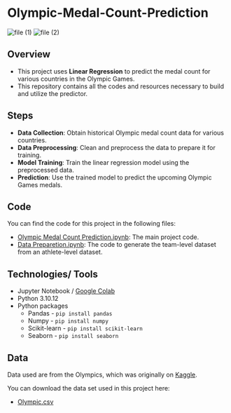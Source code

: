 # Olympic-Medal-Count-Prediction

![file (1)](https://github.com/LasithaAmarasinghe/Olympic-Medal-Count-Prediction/assets/106037441/ba44c0d8-bbb5-4168-8223-dbbfe9798924)
![file (2)](https://github.com/LasithaAmarasinghe/Olympic-Medal-Count-Prediction/assets/106037441/c66e81c7-eed4-4505-9efd-364c951644ad)


## Overview

- This project uses **Linear Regression** to predict the medal count for various countries in the Olympic Games. 
- This repository contains all the codes and resources necessary to build and utilize the predictor.

## Steps

- **Data Collection**: Obtain historical Olympic medal count data for various countries.
- **Data Preprocessing**: Clean and preprocess the data to prepare it for training.
- **Model Training**: Train the linear regression model using the preprocessed data.
- **Prediction**: Use the trained model to predict the upcoming Olympic Games medals.

## Code

You can find the code for this project in the following files:

- [Olympic Medal Count Prediction.ipynb](https://github.com/LasithaAmarasinghe/Olympic-Medal-Count-Prediction/blob/4a6fb8e1f865840f4dd589a667c3b327f050edeb/Olympic%20Medal%20Count%20Prediction.ipynb): The main project code.
- [Data Preparetion.ipynb](https://github.com/LasithaAmarasinghe/Olympic-Medal-Count-Prediction/blob/4a6fb8e1f865840f4dd589a667c3b327f050edeb/Data%20Prep.ipynb): The code to generate the team-level dataset from an athlete-level dataset.

## Technologies/ Tools

* Jupyter Notebook / [Google Colab](https://colab.research.google.com/)
* Python 3.10.12
* Python packages
  * Pandas - `pip install pandas`
  * Numpy - `pip install numpy`
  * Scikit-learn - `pip install scikit-learn`
  * Seaborn - `pip install seaborn`

## Data

Data used are from the Olympics, which was originally on [Kaggle](https://www.kaggle.com/datasets/heesoo37/120-years-of-olympic-history-athletes-and-results).

You can download the data set used in this project here:
* [Olympic.csv](https://github.com/LasithaAmarasinghe/Olympic-Medal-Count-Prediction/blob/af2fcbcb2e5e7680be7a7a1985b3b0e90f043cc0/Olympic.csv)
